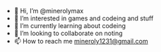 - 👋 Hi, I’m @minerolymax
- 👀 I’m interested in games and codeing and stuff
- 🌱 I’m currently learning about codeing
- 💞️ I’m looking to collaborate on noting
- 📫 How to reach me mineroly1231@gmail.com

<!---
minerolymax/minerolymax is a ✨ special ✨ repository because its `README.md` (this file) appears on your GitHub profile.
You can click the Preview link to take a look at your changes.
--->
